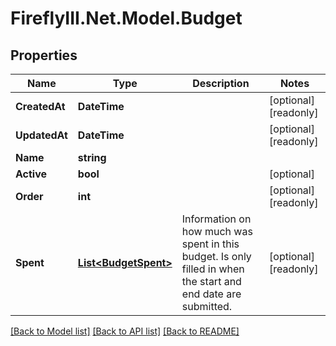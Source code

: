 # FireflyIII.Net.Model.Budget
## Properties

Name | Type | Description | Notes
------------ | ------------- | ------------- | -------------
**CreatedAt** | **DateTime** |  | [optional] [readonly] 
**UpdatedAt** | **DateTime** |  | [optional] [readonly] 
**Name** | **string** |  | 
**Active** | **bool** |  | [optional] 
**Order** | **int** |  | [optional] [readonly] 
**Spent** | [**List&lt;BudgetSpent&gt;**](BudgetSpent.md) | Information on how much was spent in this budget. Is only filled in when the start and end date are submitted. | [optional] [readonly] 

[[Back to Model list]](../README.md#documentation-for-models) [[Back to API list]](../README.md#documentation-for-api-endpoints) [[Back to README]](../README.md)

